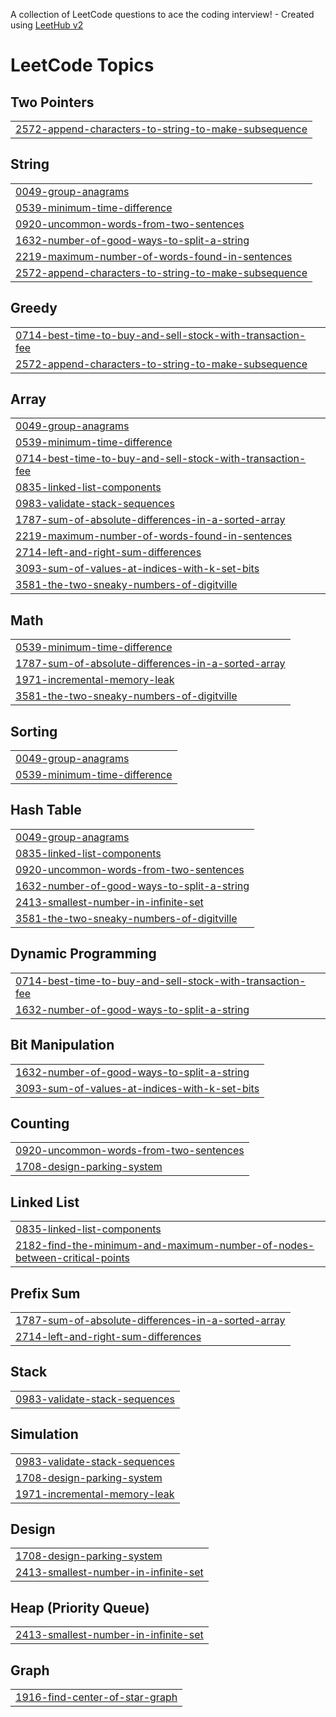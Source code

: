 A collection of LeetCode questions to ace the coding interview! - Created using [LeetHub v2](https://github.com/arunbhardwaj/LeetHub-2.0)
<!---LeetCode Topics Start-->
# LeetCode Topics
## Two Pointers
|  |
| ------- |
| [2572-append-characters-to-string-to-make-subsequence](https://github.com/IvoPatricio/LeetCode/tree/master/2572-append-characters-to-string-to-make-subsequence) |
## String
|  |
| ------- |
| [0049-group-anagrams](https://github.com/IvoPatricio/LeetCode/tree/master/0049-group-anagrams) |
| [0539-minimum-time-difference](https://github.com/IvoPatricio/LeetCode/tree/master/0539-minimum-time-difference) |
| [0920-uncommon-words-from-two-sentences](https://github.com/IvoPatricio/LeetCode/tree/master/0920-uncommon-words-from-two-sentences) |
| [1632-number-of-good-ways-to-split-a-string](https://github.com/IvoPatricio/LeetCode/tree/master/1632-number-of-good-ways-to-split-a-string) |
| [2219-maximum-number-of-words-found-in-sentences](https://github.com/IvoPatricio/LeetCode/tree/master/2219-maximum-number-of-words-found-in-sentences) |
| [2572-append-characters-to-string-to-make-subsequence](https://github.com/IvoPatricio/LeetCode/tree/master/2572-append-characters-to-string-to-make-subsequence) |
## Greedy
|  |
| ------- |
| [0714-best-time-to-buy-and-sell-stock-with-transaction-fee](https://github.com/IvoPatricio/LeetCode/tree/master/0714-best-time-to-buy-and-sell-stock-with-transaction-fee) |
| [2572-append-characters-to-string-to-make-subsequence](https://github.com/IvoPatricio/LeetCode/tree/master/2572-append-characters-to-string-to-make-subsequence) |
## Array
|  |
| ------- |
| [0049-group-anagrams](https://github.com/IvoPatricio/LeetCode/tree/master/0049-group-anagrams) |
| [0539-minimum-time-difference](https://github.com/IvoPatricio/LeetCode/tree/master/0539-minimum-time-difference) |
| [0714-best-time-to-buy-and-sell-stock-with-transaction-fee](https://github.com/IvoPatricio/LeetCode/tree/master/0714-best-time-to-buy-and-sell-stock-with-transaction-fee) |
| [0835-linked-list-components](https://github.com/IvoPatricio/LeetCode/tree/master/0835-linked-list-components) |
| [0983-validate-stack-sequences](https://github.com/IvoPatricio/LeetCode/tree/master/0983-validate-stack-sequences) |
| [1787-sum-of-absolute-differences-in-a-sorted-array](https://github.com/IvoPatricio/LeetCode/tree/master/1787-sum-of-absolute-differences-in-a-sorted-array) |
| [2219-maximum-number-of-words-found-in-sentences](https://github.com/IvoPatricio/LeetCode/tree/master/2219-maximum-number-of-words-found-in-sentences) |
| [2714-left-and-right-sum-differences](https://github.com/IvoPatricio/LeetCode/tree/master/2714-left-and-right-sum-differences) |
| [3093-sum-of-values-at-indices-with-k-set-bits](https://github.com/IvoPatricio/LeetCode/tree/master/3093-sum-of-values-at-indices-with-k-set-bits) |
| [3581-the-two-sneaky-numbers-of-digitville](https://github.com/IvoPatricio/LeetCode/tree/master/3581-the-two-sneaky-numbers-of-digitville) |
## Math
|  |
| ------- |
| [0539-minimum-time-difference](https://github.com/IvoPatricio/LeetCode/tree/master/0539-minimum-time-difference) |
| [1787-sum-of-absolute-differences-in-a-sorted-array](https://github.com/IvoPatricio/LeetCode/tree/master/1787-sum-of-absolute-differences-in-a-sorted-array) |
| [1971-incremental-memory-leak](https://github.com/IvoPatricio/LeetCode/tree/master/1971-incremental-memory-leak) |
| [3581-the-two-sneaky-numbers-of-digitville](https://github.com/IvoPatricio/LeetCode/tree/master/3581-the-two-sneaky-numbers-of-digitville) |
## Sorting
|  |
| ------- |
| [0049-group-anagrams](https://github.com/IvoPatricio/LeetCode/tree/master/0049-group-anagrams) |
| [0539-minimum-time-difference](https://github.com/IvoPatricio/LeetCode/tree/master/0539-minimum-time-difference) |
## Hash Table
|  |
| ------- |
| [0049-group-anagrams](https://github.com/IvoPatricio/LeetCode/tree/master/0049-group-anagrams) |
| [0835-linked-list-components](https://github.com/IvoPatricio/LeetCode/tree/master/0835-linked-list-components) |
| [0920-uncommon-words-from-two-sentences](https://github.com/IvoPatricio/LeetCode/tree/master/0920-uncommon-words-from-two-sentences) |
| [1632-number-of-good-ways-to-split-a-string](https://github.com/IvoPatricio/LeetCode/tree/master/1632-number-of-good-ways-to-split-a-string) |
| [2413-smallest-number-in-infinite-set](https://github.com/IvoPatricio/LeetCode/tree/master/2413-smallest-number-in-infinite-set) |
| [3581-the-two-sneaky-numbers-of-digitville](https://github.com/IvoPatricio/LeetCode/tree/master/3581-the-two-sneaky-numbers-of-digitville) |
## Dynamic Programming
|  |
| ------- |
| [0714-best-time-to-buy-and-sell-stock-with-transaction-fee](https://github.com/IvoPatricio/LeetCode/tree/master/0714-best-time-to-buy-and-sell-stock-with-transaction-fee) |
| [1632-number-of-good-ways-to-split-a-string](https://github.com/IvoPatricio/LeetCode/tree/master/1632-number-of-good-ways-to-split-a-string) |
## Bit Manipulation
|  |
| ------- |
| [1632-number-of-good-ways-to-split-a-string](https://github.com/IvoPatricio/LeetCode/tree/master/1632-number-of-good-ways-to-split-a-string) |
| [3093-sum-of-values-at-indices-with-k-set-bits](https://github.com/IvoPatricio/LeetCode/tree/master/3093-sum-of-values-at-indices-with-k-set-bits) |
## Counting
|  |
| ------- |
| [0920-uncommon-words-from-two-sentences](https://github.com/IvoPatricio/LeetCode/tree/master/0920-uncommon-words-from-two-sentences) |
| [1708-design-parking-system](https://github.com/IvoPatricio/LeetCode/tree/master/1708-design-parking-system) |
## Linked List
|  |
| ------- |
| [0835-linked-list-components](https://github.com/IvoPatricio/LeetCode/tree/master/0835-linked-list-components) |
| [2182-find-the-minimum-and-maximum-number-of-nodes-between-critical-points](https://github.com/IvoPatricio/LeetCode/tree/master/2182-find-the-minimum-and-maximum-number-of-nodes-between-critical-points) |
## Prefix Sum
|  |
| ------- |
| [1787-sum-of-absolute-differences-in-a-sorted-array](https://github.com/IvoPatricio/LeetCode/tree/master/1787-sum-of-absolute-differences-in-a-sorted-array) |
| [2714-left-and-right-sum-differences](https://github.com/IvoPatricio/LeetCode/tree/master/2714-left-and-right-sum-differences) |
## Stack
|  |
| ------- |
| [0983-validate-stack-sequences](https://github.com/IvoPatricio/LeetCode/tree/master/0983-validate-stack-sequences) |
## Simulation
|  |
| ------- |
| [0983-validate-stack-sequences](https://github.com/IvoPatricio/LeetCode/tree/master/0983-validate-stack-sequences) |
| [1708-design-parking-system](https://github.com/IvoPatricio/LeetCode/tree/master/1708-design-parking-system) |
| [1971-incremental-memory-leak](https://github.com/IvoPatricio/LeetCode/tree/master/1971-incremental-memory-leak) |
## Design
|  |
| ------- |
| [1708-design-parking-system](https://github.com/IvoPatricio/LeetCode/tree/master/1708-design-parking-system) |
| [2413-smallest-number-in-infinite-set](https://github.com/IvoPatricio/LeetCode/tree/master/2413-smallest-number-in-infinite-set) |
## Heap (Priority Queue)
|  |
| ------- |
| [2413-smallest-number-in-infinite-set](https://github.com/IvoPatricio/LeetCode/tree/master/2413-smallest-number-in-infinite-set) |
## Graph
|  |
| ------- |
| [1916-find-center-of-star-graph](https://github.com/IvoPatricio/LeetCode/tree/master/1916-find-center-of-star-graph) |
<!---LeetCode Topics End-->
